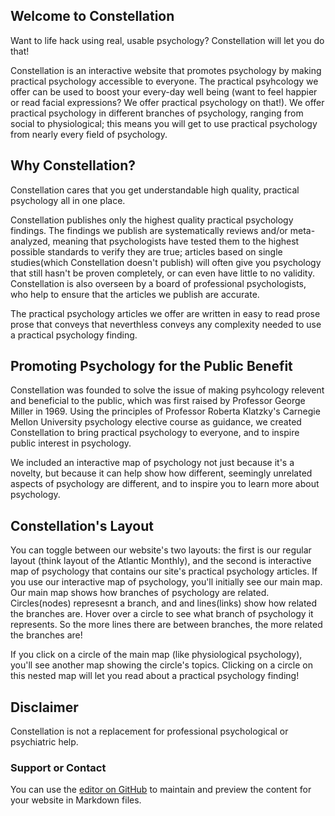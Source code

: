 ## Welcome to Constellation

Want to life hack using real, usable psychology?  Constellation will let you do that!

Constellation is an interactive website that promotes psychology by making practical psychology accessible to everyone.  The practical psyhcology we offer can be used to boost your every-day well being (want to feel happier or read facial expressions?  We offer practical psychology on that!).  We offer practical psychology in different branches of psychology, ranging from social to physiological; this means you will get to use practical psychology from nearly every field of psychology.


## Why Constellation?

Constellation cares that you get understandable high quality, practical psychology all in one place.

Constellation publishes only the highest quality practical psychology findings.  The findings we publish are systematically reviews and/or meta-analyzed, meaning that psychologists have tested them to the highest possible standards to verify they are true; articles based on single studies(which Constellation doesn't publish) will often give you psychology that still hasn't be proven completely, or can even have little to no validity.  Constellation is also overseen by a board of professional psychologists, who help to ensure that the articles we publish are accurate.  

The practical psychology articles we offer are written in easy to read prose prose that conveys that neverthless conveys any complexity needed to use a practical psychology finding.



## Promoting Psychology for the Public Benefit

Constellation was founded to solve the issue of making psyhcology relevent and beneficial to the public, which was first raised by Professor George Miller in 1969.  Using the principles of Professor Roberta Klatzky's Carnegie Mellon University psychology elective course as guidance, we created Constellation to bring practical psychology to everyone, and to inspire public interest in psychology.

We included an interactive map of psychology not just because it's a novelty, but because it can help show how different, seemingly unrelated aspects of psychology are different, and to inspire you to learn more about psychology.

## Constellation's Layout

You can toggle between our website's two layouts: the first is our regular layout (think layout of the Atlantic Monthly), and the second is interactive map of psychology that contains our site's practical psychology articles.  If you use our interactive map of psychology, you'll initially see our main map.  Our main map shows how branches of psychology are related.  Circles(nodes) represesnt a branch, and and lines(links) show how related the branches are.  Hover over a circle to see what branch of psychology it represents.  So the more lines there are between branches, the more related the branches are!

If you click on a circle of the main map (like physiological psychology), you'll see another map showing the circle's topics.  Clicking on a circle on this nested map will let you read about a practical psychology finding!


## Disclaimer
Constellation is not a replacement for professional psychological or psychiatric help.  


### Support or Contact

You can use the [editor on GitHub](https://github.com/Orca1234/Constellation/edit/master/index.md) to maintain and preview the content for your website in Markdown files.
